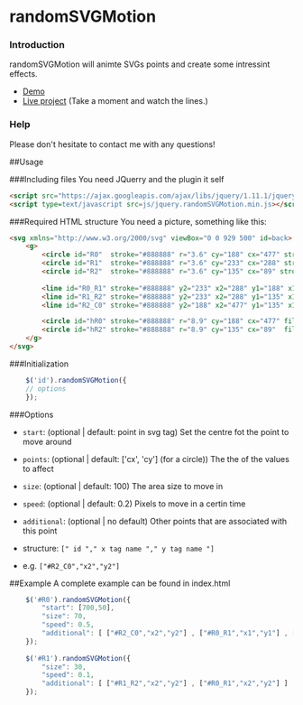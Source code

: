 randomSVGMotion
=====================

### Introduction
randomSVGMotion will animte SVGs points and create some intressint effects.

- [Demo](https://stillhart.biz/project/randomSVGMotion/)
- [Live project](https://stillhart.biz/) (Take a moment and watch the lines.)


### Help
Please don't hesitate to contact me with any questions!


##Usage

###Including files
You need JQuerry and the plugin it self
```html
<script src="https://ajax.googleapis.com/ajax/libs/jquery/1.11.1/jquery.min.js"></script>
<script type=text/javascript src=js/jquery.randomSVGMotion.min.js></script>
```

###Required HTML structure
You need a picture, something like this:

```html
<svg xmlns="http://www.w3.org/2000/svg" viewBox="0 0 929 500" id=back>
	<g>
		<circle id="R0"  stroke="#888888" r="3.6" cy="188" cx="477" stroke-width="5" fill="#7f7f7f"/>
		<circle id="R1"  stroke="#888888" r="3.6" cy="233" cx="288" stroke-width="5" fill="#7f7f7f"/>
		<circle id="R2"  stroke="#888888" r="3.6" cy="135" cx="89" stroke-width="5"  fill="#7f7f7f"/>
	  
		<line id="R0_R1" stroke="#888888" y2="233" x2="288" y1="188" x1="477"  />
		<line id="R1_R2" stroke="#888888" y2="233" x2="288" y1="135" x1="89" />
		<line id="R2_C0" stroke="#888888" y2="188" x2="477" y1="135" x1="89" />

		<circle id="hR0" stroke="#888888" r="8.9" cy="188" cx="477" fill="#7f7f7f" fill-opacity="0"/>
		<circle id="hR2" stroke="#888888" r="8.9" cy="135" cx="89"  fill="#7f7f7f" fill-opacity="0"/>
	</g>
</svg>
```


###Initialization

```javascript
	$('id').randomSVGMotion({
    // options
	});
```


###Options
- `start`: (optional | default: point in svg tag) Set the centre fot the point to move around

- `points`: (optional | default:  ['cx', 'cy'] (for a circle)) The the of the values to affect

- `size`: (optional | default: 100) The area size to move in

- `speed`: (optional | default: 0.2) Pixels to move in a certin time

- `additional`: (optional | no default) Other points that are associated with this point

 - structure: `[" id "," x tag name "," y tag name "]`
 - e.g. `["#R2_C0","x2","y2"]`


##Example
A complete example can be found in index.html
```javascript
	$('#R0').randomSVGMotion({
		"start": [700,50],
		"size": 70,
		"speed": 0.5,
		"additional": [ ["#R2_C0","x2","y2"] , ["#R0_R1","x1","y1"] , ["#hR0","cx","cy"] ]
	});
	
	$('#R1').randomSVGMotion({
		"size": 30,
		"speed": 0.1,
		"additional": [ ["#R1_R2","x2","y2"] , ["#R0_R1","x2","y2"] ]
	});
```
